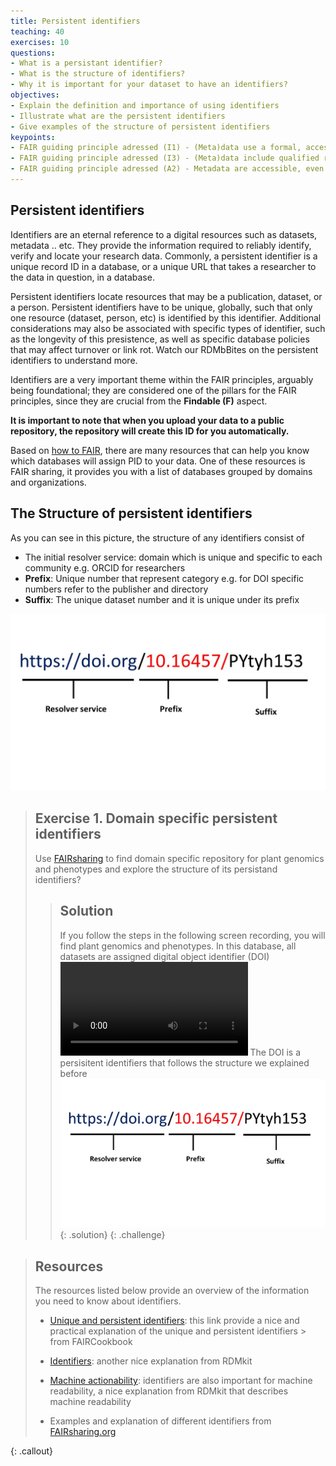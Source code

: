 ```yaml
---
title: Persistent identifiers
teaching: 40
exercises: 10
questions:
- What is a persistant identifier?
- What is the structure of identifiers?
- Why it is important for your dataset to have an identifiers?
objectives:
- Explain the definition and importance of using identifiers
- Illustrate what are the persistent identifiers
- Give examples of the structure of persistent identifiers
keypoints:
- FAIR guiding principle adressed (I1) - (Meta)data use a formal, accessible, shared, and broadly applicable language for knowledge representation
- FAIR guiding principle adressed (I3) - (Meta)data include qualified references to other (meta)data
- FAIR guiding principle adressed (A2) - Metadata are accessible, even when the data are no longer available
--- 
```


## Persistent identifiers

Identifiers are an eternal reference to a digital resources such as datasets, metadata .. etc. They provide the information required to reliably identify, verify and locate your research data. Commonly, a persistent identifier is a unique record ID in a database, or a unique URL that takes a researcher to the data in question, in a database.

Persistent identifiers locate resources that may be a publication, dataset, or a person. Persistent identifiers have to be unique, globally, such that only one resource (dataset, person, etc) is identified by this identifier. Additional considerations may also be associated with specific types of identifier, such as the longevity of this presistence, as well as specific database policies that may affect turnover or link rot. 
Watch our RDMbBites on the persistent identifiers to understand more.   

Identifiers are a very important theme within the FAIR principles, arguably being foundational; they are considered one of the pillars for the FAIR principles, since they are crucial from the **Findable (F)** aspect.

**It is important to note that when you upload your data to a public repository, the repository will create this ID for you automatically.**

Based on [how to FAIR](https://howtofair.dk/how-to-fair/persistent-identifiers/), there are many resources that can help you know which databases will assign PID to your data. One of these resources is FAIR sharing, it provides you with a list of databases grouped by domains and organizations.

## The Structure of persistent identifiers

As you can see in this picture, the structure of any identifiers consist of 
- The initial resolver service: domain which is unique and specific to each community e.g. ORCID for researchers
- **Prefix**: Unique number that represent category e.g. for DOI specific numbers refer to the publisher and directory
- **Suffix**: The unique dataset number and it is unique under its prefix

![(I have created this image so please let me know if you want to change it) The structure of persistent identifiers as in DOI, In the prefix, you can see that first part of prefix represent DOI directory and the following number is publisher. Suffix is unique under its unique prefix](../fig/img18.jpg)

> ## Exercise 1. Domain specific persistent identifiers
> Use [FAIRsharing](https://fairsharing.org) to find domain specific repository for plant genomics and phenotypes and explore the structure of its persistand identifiers?
>> ## Solution
>> If you follow the steps in the following screen recording, you will find plant genomics and phenotypes. In this database, all datasets are assigned digital object identifier (DOI)
>> <video src="../fig/vid1.mp4" controls="controls" style="max-width: 730px;">
>> </video>
>> The DOI is a persisitent identifiers that follows the structure we explained before
>> ![DOI is assigned to plant gene datasets](../fig/img18.jpg)
> {: .solution}
{: .challenge}

> ## Resources
> The resources listed below provide an overview of the information you need to know about identifiers.
> - [Unique and persistent identifiers](https://faircookbook.elixir-europe.org/content/recipes/findability/identifiers.html): this link provide a nice and practical explanation of the unique and persistent identifiers > from FAIRCookbook 
> 
> - [Identifiers](https://rdmkit.elixir-europe.org/identifiers.html): another nice explanation from RDMkit
> 
> - [Machine actionability](https://rdmkit.elixir-europe.org/machine_actionability): identifiers are also 
> important for machine readability, a nice explanation from RDMkit that describes machine readability
> 
> - Examples and explanation of different identifiers from [FAIRsharing.org](https://fairsharing.org/search?recordType=identifier_schema)

{: .callout}

